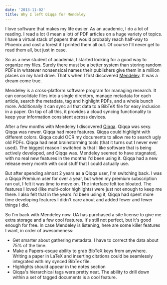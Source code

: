 ```yaml
---
date: '2013-11-02'
title: Why I left Qiqqa for Mendeley
---
```


I love software that makes my life easier. As an academic, I do a lot of
reading. I read a lot (I mean a lot) of PDF articles on a huge variety of
topics. I have a virtual stack of papers that would probably reach half-way to
Phoenix and cost a forest if I printed them all out. Of course I'll never get to
read them all, but just in case.

So as a new student of academia, I started looking for a good way to organize my
files. Surely there must be a better system than storing random PDFs in whatever
nonsensical names their publishers give them in a million places on my hard
drive. That's when I first discovered [Mendeley](https://www.mendeley.com/). It
was a dream come true.

<!-- more -->

Mendeley is a cross-platform software program for managing research. It can
consolidate files into a single directory, manage metadata for each article,
search the metadata, tag and highlight PDFs, and a whole bunch
more. Additionally it can sync all that data to a BibTeX file for easy inclusion
in a paper. On top of all this, it provides a cloud syncing functionality to
keep your information consistent across devices.

After a few months with Mendeley I discovered
[Qiqqa](https://www.qiqqa.com). Qiqqa was sexy. Qiqqa was newer. Qiqqa had more
features. Qiqqa could highlight with different colors. Qiqqa could OCR my
documents to allow me to search ugly old PDFs. Qiqqa had neat brainstorming
tools (that it turns out I never ever used). The biggest reason I switched is
that I like software that is being actively developed, and Qiqqa was. Mendeley
seemed to have stagnated, with no real new features in the months I'd been using
it. Qiqqa had a new release every month with cool stuff that I could actually
use.

But after spending almost 2 years as a Qiqqa user, I'm switching back. I was a
Qiqqa Premium user for over a year, but when my premium subscription ran out, I
felt it was time to move on. The interface felt too bloated. The features I
loved (like multi-color highlights) were just not enough to keep me there. I
also felt that in the years I'd been using it, Qiqqa had spent more time
developing features I didn't care about and added fewer and fewer things I did.

So I'm back with Mendeley now. UA has purchased a site license to give me extra
storage and a few cool features. It's still not perfect, but it's good enough
for free. In case Mendeley is listening, here are some killer features I want,
in order of awesomeness:

* Get smarter about gathering metadata. I have to correct the data about 75% of
the time.
* Make a Papers-esque ability to grab BibTeX keys from
anywhere. Writing a paper in LaTeX and inserting citations could be seamlessly
integrated with my synced BibTex file.
* Highlights should appear in the notes section
* Qiqqa's hierarchical tags were pretty neat. The ability to
drill down within a set of tagged documents is a cool feature.
